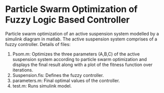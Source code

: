 # Particle Swarm Optimization of Fuzzy Logic Based Controller
Particle swarm optimization of an active suspension system modelled by a simulink diagram in matlab. The active suspension system comprises of a fuzzy controller. 
Details of files:
   1. Psom.m: Optimizes the three parameters (A,B,C) of the active suspension system according to particle swarm optimization                and displays the final result along with a plot of the fitness function over iterations. 
   2. Suspension.fis: Defines the fuzzy controller.
   3. parameters.m: Final optimal values of the controller.
   4. test.m: Runs simulink model. 

